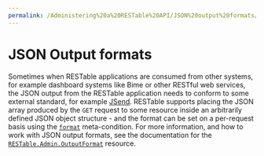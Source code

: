 ```yaml
---
permalink: /Administering%20a%20RESTable%20API/JSON%20output%20formats/
---
```


# JSON Output formats

Sometimes when RESTable applications are consumed from other systems, for example dashboard systems like Bime or other RESTful web services, the JSON output from the RESTable application needs to conform to some external standard, for example [JSend](https://labs.omniti.com/labs/jsend). RESTable supports placing the JSON array produced by the `GET` request to some resource inside an arbitrarily defined JSON object structure - and the format can be set on a per-request basis using the [`format`](../../Consuming%20a%20RESTable%20API/URI/Meta-conditions#format) meta-condition. For more information, and how to work with JSON output formats, see the documentation for the [`RESTable.Admin.OutputFormat`](../../Built-in%20resources/RESTable.Admin/OutputFormat) resource.
